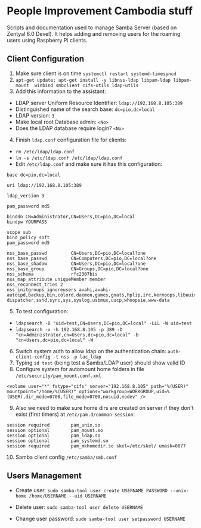 # People Improvement Cambodia stuff

Scripts and documentation used to manage Samba Server (based on Zentyal 6.0 Devel). It helps adding and removing users for the roaming users using Raspberry Pi clients.

## Client Configuration

1. Make sure client is on time `systemctl restart systemd-timesyncd`
2. `apt-get update; apt-get install -y libnss-ldap libpam-ldap libpam-mount  winbind smbclient cifs-utils ldap-utils`
3. Add this information to the assistant: 
- LDAP server Uniform Resource Identifier: `ldap://192.168.8.105:389`
- Distinguished name of the search base: `dc=pio,dc=local`
- LDAP version: `3`
- Make local root Database admin: `<No>`
- Does the LDAP database require login?  `<No>`
4. Finish `ldap.conf` configuration file for clients:
- `rm /etc/ldap/ldap.conf`
- `ln -s /etc/ldap.conf /etc/ldap/ldap.conf`
- Edit `/etc/ldap.conf` and make sure it has this configuration:
```
base dc=pio,dc=local

uri ldap://192.168.8.105:389

ldap_version 3

pam_password md5

binddn CN=Administrator,CN=Users,DC=pio,DC=local
bindpw YOURPASS

scope sub
bind_policy soft
pam_password md5

nss_base_passwd         CN=Users,DC=pio,DC=local?one
nss_base_passwd         CN=Computers,DC=pio,DC=local?one
nss_base_shadow         CN=Users,DC=pio,DC=local?one
nss_base_group          CN=Groups,DC=pio,DC=local?one
nss_schema              rfc2307bis
nss_map_attribute uniqueMember member
nss_reconnect_tries 2
nss_initgroups_ignoreusers avahi,avahi-autoipd,backup,bin,colord,daemon,games,gnats,hplip,irc,kernoops,libuuid,lightdm,list,lp,mail,man,messagebus,news,proxy,pulse,root,rtkit,saned,speech-dispatcher,sshd,sync,sys,syslog,usbmux,uucp,whoopsie,www-data
```
5. To test configuration:
- `ldapsearch -D "uid=test,CN=Users,DC=pio,DC=local" -LLL -W uid=test`
- `ldapsearch -x -h 192.168.8.105 -p 389 -D "cn=Administrator,cn=Users,dc=pio,dc=local" -b "cn=Users,dc=pio,dc=local" -W`
6. Switch system auth to allow ldap on the authentication chain:
`auth-client-config -t nss -p lac_ldap`
7. Typing `id test` (being test a Samba/LDAP user) should show valid ID
8. Configure system for automount home folders in file `/etc/security/pam_mount.conf.xml`
```
<volume user="*" fstype="cifs" server="192.168.8.105" path="%(USER)" mountpoint="/home/%(USER)" options="workgroup=WORKGROUP,uid=%(USER),dir_mode=0700,file_mode=0700,nosuid,nodev" />
```
9. Also we need to make sure home dirs are created on server if they don't exist (first timers) at `/etc/pam.d/common-session`:
```
session required        pam_unix.so
session optional        pam_mount.so
session optional        pam_ldap.so
session optional        pam_systemd.so
session required        pam_mkhomedir.so skel=/etc/skel/ umask=0077
```
10. Samba client config `/etc/samba/smb.conf`



## Users Management

- Create user:
`sudo samba-tool user create USERNAME PASSWORD --unix-home /home/USERNAME --uid USERNAME`

- Delete user:
`sudo samba-tool user delete USERNAME`

- Change user password: 
`sudo samba-tool user setpassword USERNAME`
